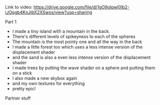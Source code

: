 Link to video: https://drive.google.com/file/d/1gO9olpwI0lb2-iJOqgb4KnJjbX2XSwss/view?usp=sharing

Part 1
 - I made a tiny island with a mountain in the back.
 - There's different levels of spikeyness to each of the spheres
 - The mountain is the most pointy one and all the way in the back
 - I made a little forest too which uses a less intense version of the displacement shader
 - and the sand is also a even less intense version of the displacement shader
 - I made trees by putting the wave shader on a sphere and putting them on a stick
 - I also made a new skybox again
 - and my own textures for everything
 - pretty epic!

Partner stuff

